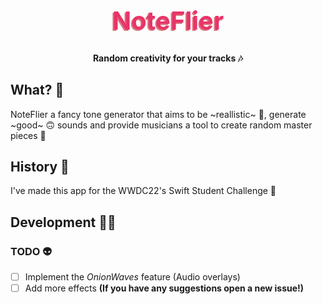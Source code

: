 <h1 style="color:#E8346A;text-shadow: -2px 2px #DC777B;font-size:40px", align="center">NoteFlier</h1>

<h4 align="center">Random creativity for your tracks 🎶</h4>

## <a name="why"></a>What? 🐙
NoteFlier a fancy tone generator that aims to be ~reallistic~ 🙂, generate ~good~ 🙃 sounds and provide musicians a tool to create random master pieces 🌈

## <a name="history"></a>History 🥹
I've made this app for the WWDC22's Swift Student Challenge 🤩

## <a name="development"></a>Development 🧑‍💻
### <a name="developmentTODO"></a>TODO 👽
- [ ] Implement the *OnionWaves* feature (Audio overlays)
- [ ] Add more effects **(If you have any suggestions open a new issue!)**

